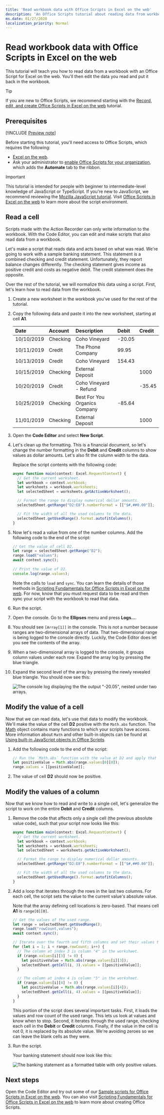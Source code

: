 ```yaml
---
title: 'Read workbook data with Office Scripts in Excel on the web'
description: 'An Office Scripts tutorial about reading data from workbooks and evaluating that data in the script.'
ms.date: 01/27/2020
localization_priority: Normal
---
```


# Read workbook data with Office Scripts in Excel on the web

This tutorial will teach you how to read data from a workbook with an Office Script for Excel on the web. You'll then edit the data you read and put it back in the workbook.

> [!TIP]
> If you are new to Office Scripts, we recommend starting with the [Record, edit, and create Office Scripts in Excel on the web](excel-tutorial.md) tutorial.

## Prerequisites

[!INCLUDE [Preview note](../includes/preview-note.md)]

Before starting this tutorial, you'll need access to Office Scripts, which requires the following:

- [Excel on the web](https://www.office.com/launch/excel).
- Ask your administrator to [enable Office Scripts for your organization](https://support.office.com/article/office-scripts-settings-in-m365-19d3c51a-6ca2-40ab-978d-60fa49554dcf), which adds the **Automate** tab to the ribbon.

> [!IMPORTANT]
> This tutorial is intended for people with beginner to intermediate-level knowledge of JavaScript or TypeScript. If you're new to JavaScript, we recommend reviewing the [Mozilla JavaScript tutorial](https://developer.mozilla.org/docs/Web/JavaScript/Guide/Introduction). Visit [Office Scripts in Excel on the web](../overview/excel.md) to learn more about the script environment.

## Read a cell

Scripts made with the Action Recorder can only write information to the workbook. With the Code Editor, you can edit and make scripts that also read data from a workbook.

Let's make a script that reads data and acts based on what was read. We're going to work with a sample banking statement. This statement is a combined checking and credit statement. Unfortunately, they report balance changes differently. The checking statement gives income as positive credit and costs as negative debit. The credit statement does the opposite.

Over the rest of the tutorial, we will normalize this data using a script. First, let's learn how to read data from the workbook.

1. Create a new worksheet in the workbook you've used for the rest of the tutorial.
2. Copy the following data and paste it into the new worksheet, starting at cell **A1**.

    |Date |Account |Description |Debit |Credit |
    |:--|:--|:--|:--|:--|
    |10/10/2019 |Checking |Coho Vineyard |-20.05 | |
    |10/11/2019 |Credit |The Phone Company |99.95 | |
    |10/13/2019 |Credit |Coho Vineyard |154.43 | |
    |10/15/2019 |Checking |External Deposit | |1000 |
    |10/20/2019 |Credit |Coho Vineyard - Refund | |-35.45 |
    |10/25/2019 |Checking |Best For You Organics Company | -85.64 | |
    |11/01/2019 |Checking |External Deposit | |1000 |

3. Open the **Code Editor** and select **New Script**.
4. Let's clean up the formatting. This is a financial document, so let's change the number formatting in the **Debit** and **Credit** columns to show values as dollar amounts. Let's also fit the column width to the data.

    Replace the script contents with the following code:

    ```TypeScript
    async function main(context: Excel.RequestContext) {
      // Get the current worksheet.
      let workbook = context.workbook;
      let worksheets = workbook.worksheets;
      let selectedSheet = worksheets.getActiveWorksheet();

      // Format the range to display numerical dollar amounts.
      selectedSheet.getRange("D2:E8").numberFormat = [["$#,##0.00"]];

      // Fit the width of all the used columns to the data.
      selectedSheet.getUsedRange().format.autofitColumns();
    }
    ```

5. Now let's read a value from one of the number columns. Add the following code to the end of the script:

    ```TypeScript
    // Get the value of cell D2.
    let range = selectedSheet.getRange("D2");
    range.load("values");
    await context.sync();
  
    // Print the value of D2.
    console.log(range.values);
    ```

    Note the calls to `load` and `sync`. You can learn the details of those methods in [Scripting Fundamentals for Office Scripts in Excel on the web](../develop/scripting-fundamentals.md#sync-and-load). For now, know that you must request data to be read and then sync your script with the workbook to read that data.

6. Run the script.
7. Open the console. Go to the **Ellipses** menu and press **Logs...**.
8. You should see `[Array[1]]` in the console. This is not a number because ranges are two-dimensional arrays of data. That two-dimensional range is being logged to the console directly. Luckily, the Code Editor does let you see the contents of the array.
9. When a two-dimensional array is logged to the console, it groups column values under each row. Expand the array log by pressing the blue triangle.
10. Expand the second level of the array by pressing the newly revealed blue triangle. You should now see this:

    ![The console log displaying the the output "-20.05", nested under two arrays.](../images/tutorial-4.png)

## Modify the value of a cell

Now that we can read data, let's use that data to modify the workbook. We'll make the value of the cell **D2** positive with the `Math.abs` function. The [Math](https://developer.mozilla.org/docs/web/javascript/reference/global_objects/math) object contains many functions to which your scripts have access. More information about `Math` and other built-in objects can be found at [Using built-in JavaScript objects in Office Scripts](../develop/javascript-objects.md).

1. Add the following code to the end of the script:

    ```TypeScript
    // Run the `Math.abs` function with the value at D2 and apply that value back to D2.
    let positiveValue = Math.abs(range.values[0][0]);
    range.values = [[positiveValue]];
    ```

2. The value of cell **D2** should now be positive.

## Modify the values of a column

Now that we know how to read and write to a single cell, let's generalize the script to work on the entire **Debit** and **Credit** columns.

1. Remove the code that affects only a single cell (the previous absolute value code), such that your script now looks like this:

    ```TypeScript
    async function main(context: Excel.RequestContext) {
      // Get the current worksheet.
      let workbook = context.workbook;
      let worksheets = workbook.worksheets;
      let selectedSheet = worksheets.getActiveWorksheet();

      // Format the range to display numerical dollar amounts.
      selectedSheet.getRange("D2:E8").numberFormat = [["$#,##0.00"]];

      // Fit the width of all the used columns to the data.
      selectedSheet.getUsedRange().format.autofitColumns();
    }
    ```

2. Add a loop that iterates through the rows in the last two columns. For each cell, the script sets the value to the current value's absolute value.

    Note that the array defining cell locations is zero-based. That means cell **A1** is `range[0][0]`.

    ```TypeScript
    // Get the values of the used range.
    let range = selectedSheet.getUsedRange();
    range.load("rowCount,values");
    await context.sync();

    // Iterate over the fourth and fifth columns and set their values to their absolute value.
    for (let i = 1; i < range.rowCount; i++) {
      // The column at index 3 is column "4" in the worksheet.
      if (range.values[i][3] != 0) {
        let positiveValue = Math.abs(range.values[i][3]);
        selectedSheet.getCell(i, 3).values = [[positiveValue]];
      }

      // The column at index 4 is column "5" in the worksheet.
      if (range.values[i][4] != 0) {
        let positiveValue = Math.abs(range.values[i][4]);
        selectedSheet.getCell(i, 4).values = [[positiveValue]];
      }
    }
    ```

    This portion of the script does several important tasks. First, it loads the values and row count of the used range. This lets us look at values and know when to stop. Second, it iterates through the used range, checking each cell in the **Debit** or **Credit** columns. Finally, if the value in the cell is not 0, it is replaced by its absolute value. We're avoiding zeroes so we can leave the blank cells as they were.

3. Run the script.

    Your banking statement should now look like this:

    ![The banking statement as a formatted table with only positive values.](../images/tutorial-5.png)

## Next steps

Open the Code Editor and try out some of our [Sample scripts for Office Scripts in Excel on the web](../resources/excel-samples.md). You can also visit [Scripting Fundamentals for Office Scripts in Excel on the web](../develop/scripting-fundamentals.md) to learn more about creating Office Scripts.
